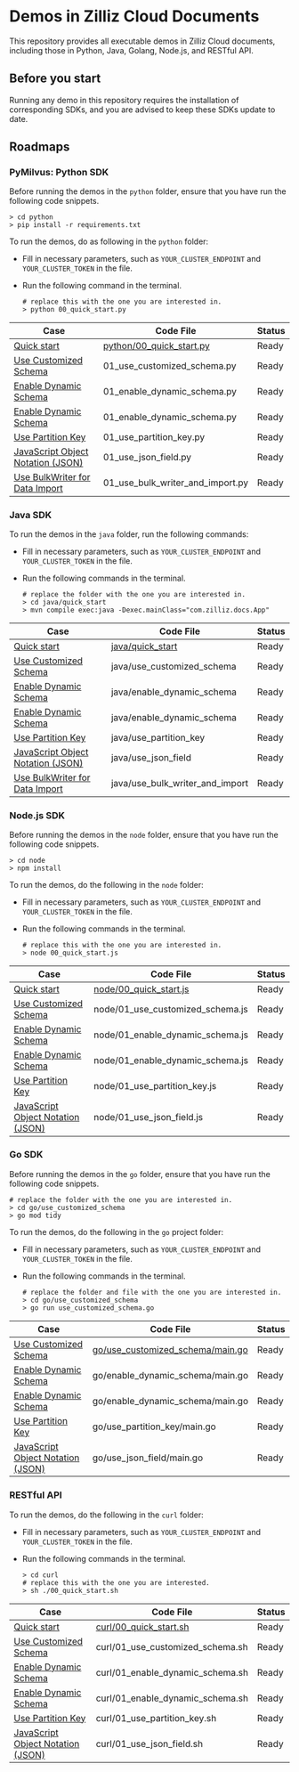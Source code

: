 # Demos in Zilliz Cloud Documents

This repository provides all executable demos in Zilliz Cloud documents, including those in Python, Java, Golang, Node.js, and RESTful API.

## Before you start

Running any demo in this repository requires the installation of corresponding SDKs, and you are advised to keep these SDKs update to date.

## Roadmaps

### PyMilvus: Python SDK

Before running the demos in the `python` folder, ensure that you have run the following code snippets.

```shell
> cd python
> pip install -r requirements.txt
```

To run the demos, do as following in the `python` folder:

- Fill in necessary parameters, such as `YOUR_CLUSTER_ENDPOINT` and `YOUR_CLUSTER_TOKEN` in the file.

- Run the following command in the terminal.

    ```shell
    # replace this with the one you are interested in.
    > python 00_quick_start.py 
    ```

<table>
    <thead>
        <tr>
            <th>Case</th>
            <th>Code File</th>
            <th>Status</th>
        </tr>
    </thead>
    <tbody>
        <tr>
            <td><a href="https://docs.zilliz.com/docs/quick-start-1">Quick start</a></td>
            <td><a href="https://github.com/zilliztech/zdoc-demos/blob/master/python/00_quick_start.py">python/00_quick_start.py</a></td>
            <td>Ready</td>
        <tr>
        <tr>
            <td><a href="https://docs.zilliz.com/docs/use-customized-schema">Use Customized Schema</a></td>
            <td>01_use_customized_schema.py</td>
            <td>Ready</td>
        <tr>
        <tr>
            <td><a href="https://docs.zilliz.com/docs/enable_dynamic_schema">Enable Dynamic Schema</a></td>
            <td>01_enable_dynamic_schema.py</td>
            <td>Ready</td>
        <tr>
        <tr>
            <td><a href="https://docs.zilliz.com/docs/enable_dynamic_schema">Enable Dynamic Schema</a></td>
            <td>01_enable_dynamic_schema.py</td>
            <td>Ready</td>
        <tr>
        <tr>
            <td><a href="https://docs.zilliz.com/docs/use_partition_key">Use Partition Key</a></td>
            <td>01_use_partition_key.py</td>
            <td>Ready</td>
        <tr>
        <tr>
            <td><a href="https://docs.zilliz.com/docs/javascript-object-notation-json-1">JavaScript Object Notation (JSON)</a></td>
            <td>01_use_json_field.py</td>
            <td>Ready</td>
        <tr>
        <tr>
            <td><a href="https://docs.zilliz.com/docs/use-bulkwriter-for-data-import">Use BulkWriter for Data Import</a></td>
            <td>01_use_bulk_writer_and_import.py</td>
            <td>Ready</td>
        <tr>
    </tbody>
</table>


### Java SDK

To run the demos in the `java` folder, run the following commands:

- Fill in necessary parameters, such as `YOUR_CLUSTER_ENDPOINT` and `YOUR_CLUSTER_TOKEN` in the file.

- Run the following commands in the terminal.

    ```shell
    # replace the folder with the one you are interested in.
    > cd java/quick_start 
    > mvn compile exec:java -Dexec.mainClass="com.zilliz.docs.App"
    ```

<table>
    <thead>
        <tr>
            <th>Case</th>
            <th>Code File</th>
            <th>Status</th>
        </tr>
    </thead>
    <tbody>
        <tr>
            <td><a href="https://docs.zilliz.com/docs/quick-start-1">Quick start</a></td>
            <td><a href="https://github.com/zilliztech/zdoc-demos/blob/master/java/quick_start/src/main/java/com/zilliz/docs/App.java">java/quick_start</a></td>
            <td>Ready</td>
        <tr>
        <tr>
            <td><a href="https://docs.zilliz.com/docs/use-customized-schema">Use Customized Schema</a></td>
            <td>java/use_customized_schema</td>
            <td>Ready</td>
        <tr>
        <tr>
            <td><a href="https://docs.zilliz.com/docs/enable_dynamic_schema">Enable Dynamic Schema</a></td>
            <td>java/enable_dynamic_schema</td>
            <td>Ready</td>
        <tr>
        <tr>
            <td><a href="https://docs.zilliz.com/docs/enable_dynamic_schema">Enable Dynamic Schema</a></td>
            <td>java/enable_dynamic_schema</td>
            <td>Ready</td>
        <tr>
        <tr>
            <td><a href="https://docs.zilliz.com/docs/use_partition_key">Use Partition Key</a></td>
            <td>java/use_partition_key</td>
            <td>Ready</td>
        <tr>
        <tr>
            <td><a href="https://docs.zilliz.com/docs/javascript-object-notation-json-1">JavaScript Object Notation (JSON)</a></td>
            <td>java/use_json_field</td>
            <td>Ready</td>
        <tr>
        <tr>
            <td><a href="https://docs.zilliz.com/docs/use-bulkwriter-for-data-import">Use BulkWriter for Data Import</a></td>
            <td>java/use_bulk_writer_and_import</td>
            <td>Ready</td>
        <tr>
    </tbody>
</table>

### Node.js SDK

Before running the demos in the `node` folder, ensure that you have run the following code snippets.

```shell
> cd node
> npm install
```

To run the demos, do the following in the `node` folder:

- Fill in necessary parameters, such as `YOUR_CLUSTER_ENDPOINT` and `YOUR_CLUSTER_TOKEN` in the file.

- Run the following commands in the terminal.

    ```shell
    # replace this with the one you are interested in.
    > node 00_quick_start.js
    ```

<table>
    <thead>
        <tr>
            <th>Case</th>
            <th>Code File</th>
            <th>Status</th>
        </tr>
    </thead>
    <tbody>
        <tr>
            <td><a href="https://docs.zilliz.com/docs/quick-start-1">Quick start</a></td>
            <td><a href="https://github.com/zilliztech/zdoc-demos/blob/master/node/00_quick_start.js">node/00_quick_start.js</a></td>
            <td>Ready</td>
        <tr>
        <tr>
            <td><a href="https://docs.zilliz.com/docs/use-customized-schema">Use Customized Schema</a></td>
            <td>node/01_use_customized_schema.js</td>
            <td>Ready</td>
        <tr>
        <tr>
            <td><a href="https://docs.zilliz.com/docs/enable_dynamic_schema">Enable Dynamic Schema</a></td>
            <td>node/01_enable_dynamic_schema.js</td>
            <td>Ready</td>
        <tr>
        <tr>
            <td><a href="https://docs.zilliz.com/docs/enable_dynamic_schema">Enable Dynamic Schema</a></td>
            <td>node/01_enable_dynamic_schema.js</td>
            <td>Ready</td>
        <tr>
        <tr>
            <td><a href="https://docs.zilliz.com/docs/use_partition_key">Use Partition Key</a></td>
            <td>node/01_use_partition_key.js</td>
            <td>Ready</td>
        <tr>
        <tr>
            <td><a href="https://docs.zilliz.com/docs/javascript-object-notation-json-1">JavaScript Object Notation (JSON)</a></td>
            <td>node/01_use_json_field.js</td>
            <td>Ready</td>
        <tr>
    </tbody>
</table>

### Go SDK

Before running the demos in the `go` folder, ensure that you have run the following code snippets.

```shell
# replace the folder with the one you are interested in.
> cd go/use_customized_schema
> go mod tidy
```

To run the demos, do the following in the `go` project folder:

- Fill in necessary parameters, such as `YOUR_CLUSTER_ENDPOINT` and `YOUR_CLUSTER_TOKEN` in the file.

- Run the following commands in the terminal.

    ```shell
    # replace the folder and file with the one you are interested in.
    > cd go/use_customized_schema
    > go run use_customized_schema.go
    ```

<table>
    <thead>
        <tr>
            <th>Case</th>
            <th>Code File</th>
            <th>Status</th>
        </tr>
    </thead>
    <tbody>
        <tr>
            <td><a href="https://docs.zilliz.com/docs/use-customized-schema">Use Customized Schema</a></td>
            <td><a href="https://github.com/zilliztech/zdoc-demos/blob/master/go/use_customized_schema/main.go">go/use_customized_schema/main.go</a></td>
            <td>Ready</td>
        <tr>
        <tr>
            <td><a href="https://docs.zilliz.com/docs/enable_dynamic_schema">Enable Dynamic Schema</a></td>
            <td>go/enable_dynamic_schema/main.go</td>
            <td>Ready</td>
        <tr>
        <tr>
            <td><a href="https://docs.zilliz.com/docs/enable_dynamic_schema">Enable Dynamic Schema</a></td>
            <td>go/enable_dynamic_schema/main.go</td>
            <td>Ready</td>
        <tr>
        <tr>
            <td><a href="https://docs.zilliz.com/docs/use_partition_key">Use Partition Key</a></td>
            <td>go/use_partition_key/main.go</td>
            <td>Ready</td>
        <tr>
        <tr>
            <td><a href="https://docs.zilliz.com/docs/javascript-object-notation-json-1">JavaScript Object Notation (JSON)</a></td>
            <td>go/use_json_field/main.go</td>
            <td>Ready</td>
        <tr>
    </tbody>
</table>

### RESTful API

To run the demos, do the following in the `curl` folder:

- Fill in necessary parameters, such as `YOUR_CLUSTER_ENDPOINT` and `YOUR_CLUSTER_TOKEN` in the file.

- Run the following commands in the terminal.

    ```shell
    > cd curl
    # replace this with the one you are interested.
    > sh ./00_quick_start.sh
    ```

<table>
    <thead>
        <tr>
            <th>Case</th>
            <th>Code File</th>
            <th>Status</th>
        </tr>
    </thead>
    <tbody>
        <tr>
            <td><a href="https://docs.zilliz.com/docs/quick-start-1">Quick start</a></td>
            <td><a href="https://github.com/zilliztech/zdoc-demos/blob/master/node/00_quick_start.js">curl/00_quick_start.sh</a></td>
            <td>Ready</td>
        <tr>
        <tr>
            <td><a href="https://docs.zilliz.com/docs/use-customized-schema">Use Customized Schema</a></td>
            <td>curl/01_use_customized_schema.sh</td>
            <td>Ready</td>
        <tr>
        <tr>
            <td><a href="https://docs.zilliz.com/docs/enable_dynamic_schema">Enable Dynamic Schema</a></td>
            <td>curl/01_enable_dynamic_schema.sh</td>
            <td>Ready</td>
        <tr>
        <tr>
            <td><a href="https://docs.zilliz.com/docs/enable_dynamic_schema">Enable Dynamic Schema</a></td>
            <td>curl/01_enable_dynamic_schema.sh</td>
            <td>Ready</td>
        <tr>
        <tr>
            <td><a href="https://docs.zilliz.com/docs/use_partition_key">Use Partition Key</a></td>
            <td>curl/01_use_partition_key.sh</td>
            <td>Ready</td>
        <tr>
        <tr>
            <td><a href="https://docs.zilliz.com/docs/javascript-object-notation-json-1">JavaScript Object Notation (JSON)</a></td>
            <td>curl/01_use_json_field.sh</td>
            <td>Ready</td>
        <tr>
    </tbody>
</table>
